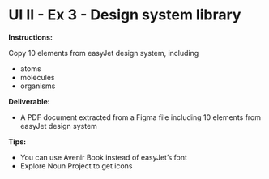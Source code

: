 # UI II - Ex 3 - Design system library

**Instructions:** 

Copy 10 elements from easyJet design system, including

- atoms
- molecules
- organisms

**Deliverable:**

- A PDF document extracted from a Figma file including 10 elements from easyJet design system

**Tips:** 

- You can use Avenir Book instead of easyJet’s font
- Explore Noun Project to get icons
